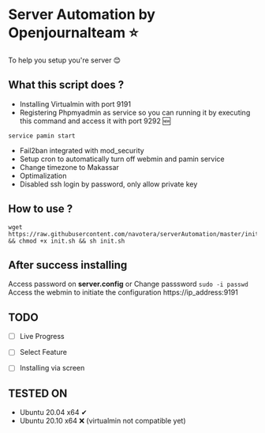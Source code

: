 # Server Automation by Openjournalteam ⭐
To help you setup you're server 😊

## What this script does ?
- Installing Virtualmin with port 9191
- Registering Phpmyadmin as service so you can running it by executing this command and access it with port 9292 🆕
```unix
service pamin start
```
- Fail2ban integrated with mod_security
- Setup cron to automatically turn off webmin and pamin service
- Change timezone to Makassar
- Optimalization
- Disabled ssh login by password, only allow private key

## How to use ?
```unix
wget https://raw.githubusercontent.com/navotera/serverAutomation/master/init.sh && chmod +x init.sh && sh init.sh
```

## After success installing 
Access password on **server.config** or Change passsword 
```sudo -i passwd```
Access the webmin to initiate the configuration 
https://ip_address:9191

## TODO
- [ ] Live Progress
- [ ] Select Feature
- [ ] Installing via screen


## TESTED ON
- Ubuntu 20.04 x64 ✔
- Ubuntu 20.10 x64 ❌ (virtualmin not compatible yet)
